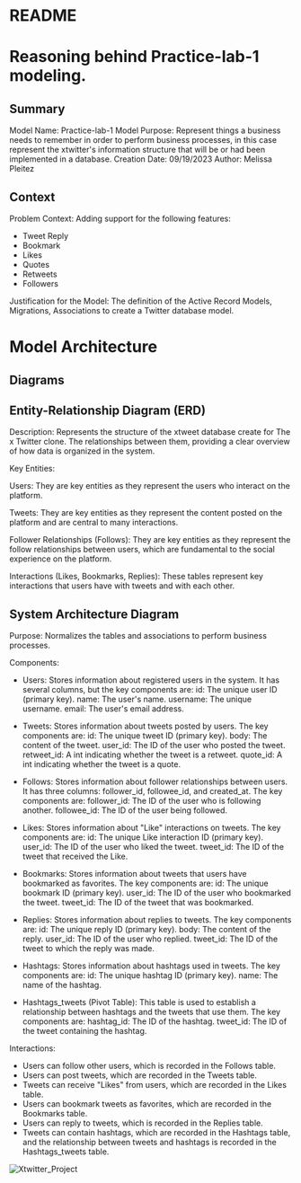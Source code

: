# README

# Reasoning behind Practice-lab-1 modeling.


## Summary

Model Name: Practice-lab-1
Model Purpose: Represent things a business needs to remember in order to perform business processes, in this case represent the xtwitter's information structure that will be or had been implemented in a database.
Creation Date: 09/19/2023
Author: Melissa Pleitez

## Context

Problem Context: Adding support for the following features:
* Tweet Reply
* Bookmark
* Likes
* Quotes
* Retweets
* Followers
  
Justification for the Model: The definition of the Active Record Models, Migrations, Associations to create a Twitter database model.

# Model Architecture

## Diagrams

## Entity-Relationship Diagram (ERD)

Description: Represents the structure of the xtweet database create for The x Twitter clone. The relationships between them, providing a clear overview of how data is organized in the system.

Key Entities: 

Users: They are key entities as they represent the users who interact on the platform.

Tweets: They are key entities as they represent the content posted on the platform and are central to many interactions.

Follower Relationships (Follows): They are key entities as they represent the follow relationships between users, which are fundamental to the social experience on the platform.

Interactions (Likes, Bookmarks, Replies): These tables represent key interactions that users have with tweets and with each other.


## System Architecture Diagram

Purpose: Normalizes the tables and associations to perform business processes.

Components:
* Users: Stores information about registered users in the system. It has several columns, but the key components are:
id: The unique user ID (primary key).
name: The user's name.
username: The unique username.
email: The user's email address.

* Tweets: Stores information about tweets posted by users. The key components are:
id: The unique tweet ID (primary key).
body: The content of the tweet.
user_id: The ID of the user who posted the tweet.
retweet_id: A int indicating whether the tweet is a retweet.
quote_id: A int indicating whether the tweet is a quote.

* Follows: Stores information about follower relationships between users. It has three columns: follower_id, followee_id, and created_at. The key components are:
follower_id: The ID of the user who is following another.
followee_id: The ID of the user being followed.


* Likes: Stores information about "Like" interactions on tweets. The key components are:
id: The unique Like interaction ID (primary key).
user_id: The ID of the user who liked the tweet.
tweet_id: The ID of the tweet that received the Like.
  
* Bookmarks: Stores information about tweets that users have bookmarked as favorites. The key components are:
id: The unique bookmark ID (primary key).
user_id: The ID of the user who bookmarked the tweet.
tweet_id: The ID of the tweet that was bookmarked.
  
* Replies: Stores information about replies to tweets. The key components are:
id: The unique reply ID (primary key).
body: The content of the reply.
user_id: The ID of the user who replied.
tweet_id: The ID of the tweet to which the reply was made.
  
* Hashtags: Stores information about hashtags used in tweets. The key components are:
id: The unique hashtag ID (primary key).
name: The name of the hashtag.
  
* Hashtags_tweets (Pivot Table): This table is used to establish a relationship between hashtags and the tweets that use them. The key components are:
hashtag_id: The ID of the hashtag.
tweet_id: The ID of the tweet containing the hashtag.

Interactions: 
* Users can follow other users, which is recorded in the Follows table.
* Users can post tweets, which are recorded in the Tweets table.
* Tweets can receive "Likes" from users, which are recorded in the Likes table.
* Users can bookmark tweets as favorites, which are recorded in the Bookmarks table.
* Users can reply to tweets, which is recorded in the Replies table.
* Tweets can contain hashtags, which are recorded in the Hashtags table, and the relationship between tweets and hashtags is recorded in the Hashtags_tweets table.
  

![Xtwitter_Project](https://github.com/MelissaPleitez/Info/assets/92410851/97807db1-8c7b-4e72-9271-329eebf44655)
